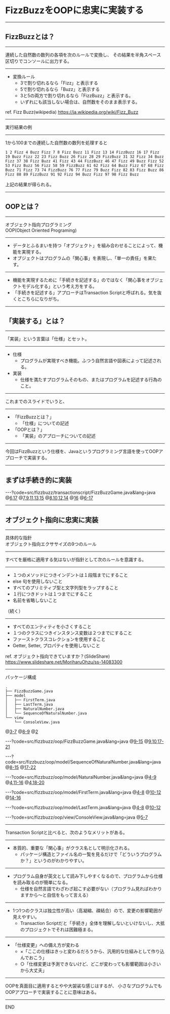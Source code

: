 # FizzBuzzをOOPに忠実に実装する

---

## FizzBuzzとは？

---

連続した自然数の数列の各項を次のルールで変換し、
その結果を半角スペース区切りでコンソールに出力する。

---

* 変換ルール
  * 3で割り切れるなら「Fizz」と表示する
  * 5で割り切れるなら「Buzz」と表示する
  * 3と5の両方で割り切れるなら「FizzBuzz」と表示する。
  * いずれにも該当しない場合は、自然数をそのまま表示する。

ref. Fizz Buzz(wikipedia) https://ja.wikipedia.org/wiki/Fizz_Buzz

---

実行結果の例

---

1から100までの連続した自然数の数列を処理すると

```text
1 2 Fizz 4 Buzz Fizz 7 8 Fizz Buzz 11 Fizz 13 14 FizzBuzz 16 17 Fizz 19 Buzz Fizz 22 23 Fizz Buzz 26 Fizz 28 29 FizzBuzz 31 32 Fizz 34 Buzz Fizz 37 38 Fizz Buzz 41 Fizz 43 44 FizzBuzz 46 47 Fizz 49 Buzz Fizz 52 53 Fizz Buzz 56 Fizz 58 59 FizzBuzz 61 62 Fizz 64 Buzz Fizz 67 68 Fizz Buzz 71 Fizz 73 74 FizzBuzz 76 77 Fizz 79 Buzz Fizz 82 83 Fizz Buzz 86 Fizz 88 89 FizzBuzz 91 92 Fizz 94 Buzz Fizz 97 98 Fizz Buzz
```

上記の結果が得られる。

--- 

## OOPとは？

---

オブジェクト指向プログラミング  
OOP(Object Oriented Programing)

---

* データとふるまいを持つ「オブジェクト」を組み合わせることによって、機能を実現する。
* オブジェクトはプログラムの「関心事」を表現し、「単一の責任」を果たす。

---

* 機能を実現するために「手続きを記述する」のではなく「関心事をオブジェクトモデル化する」という考え方をする。
* 「手続きを記述する」アプローチはTransaction Scriptと呼ばれる。気を抜くとこちらになりがち。

---

## 「実装する」とは？

---

「実装」という言葉は「仕様」とセット。

---

* 仕様
  * プログラムが実現すべき機能。ふつう自然言語や図表によって記述される。
* 実装
  * 仕様を満たすプログラムそのもの、またはプログラムを記述する行為のこと。

---

これまでのスライドでいうと、

---

* 「FizzBuzzとは？」
  * 「仕様」についての記述
* 「OOPとは？」
  * 「実装」のアプローチについての記述

---

今回はFizzBuzzという仕様を、Javaというプログラミング言語を使ってOOPアプローチで実装する。

---

## まずは手続き的に実装

---?code=src/fizzbuzz/transactionscript/FizzBuzzGame.java&lang=java
@[6,17](「連続した自然数の数列」という重要な概念が繰り返し構文の中に隠れている)
@[7,9,11,13,15](「割り切れた場合」という意図がわかりにくい)
@[8,10,12,14](「判断->変換」と「コンソール出力」の２つの関心事が強く結合している)
@[16](「各項を半角スペース区切りで出力する」という意図がわかりにくい)
@[6-17](forループの中でif文分岐、というネストは読むのがめんどう)

---

## オブジェクト指向に忠実に実装

---

具体的な指針  
オブジェクト指向エクササイズの9つのルール

---

すべてを厳格に適用する気はないが指針として次のルールを意識する。

---

* １つのメソッドにつきインデントは１段階までにすること
* else 句を使用しないこと
* すべてのプリミティブ型と文字列型をラップすること
* １行につきドットは１つまでにすること
* 名前を省略しないこと

（続く）

---

* すべてのエンティティを小さくすること
* １つのクラスにつきインスタンス変数は２つまでにすること
* ファーストクラスコレクションを使用すること
* Getter, Setter, プロパティを使用しないこと

ref. オブジェクト指向できていますか？(SlideShare) https://www.slideshare.net/MoriharuOhzu/ss-14083300

---

パッケージ構成

```text
.
├── FizzBuzzGame.java
├── model
│   ├── FirstTerm.java
│   ├── LastTerm.java
│   ├── NaturalNumber.java
│   └── SequenceOfNaturalNumber.java
└── view
    └── ConsoleView.java
```
@[3-7](「初項」「末項」「自然数」「連続した自然数の数列」という本質的な概念を明示的に。)
@[8-9](「コンソールに出力する」というのはFizzBuzzゲームの本質的な関心事ではないが「表示」の重要な要件。)
@[2](FizzBuzzGameは「modelを使ってviewへ出力する」ことだけに専念する。)

---?code=src/fizzbuzz/oop/FizzBuzzGame.java&lang=java
@[9-15](初期化：初項と末項を保持)
@[9,10,17-21](modelを使ってviewへ出力する)

---?code=src/fizzbuzz/oop/model/SequenceOfNaturalNumber.java&lang=java
@[8-15](初期化：初項と末項の整合性をチェック、初項と末項を元に自然数のリストを作って保持)
@[17-22](自身がviewへ出力される際のテキスト表現を返す)

---?code=src/fizzbuzz/oop/model/NaturalNumber.java&lang=java
@[4-9](初期化：自然数としての整合性チェック、値を保持する)
@[4,11-16](FizzBuzzの変換ルールに則ったテキスト表現を返す)
@[4,18-20](自身が引数で「割り切れる」か検査する)

---?code=src/fizzbuzz/oop/model/FirstTerm.java&lang=java
@[4-8](初期化：値を保持する)
@[10-12](末項との関係を検査する)
@[14-16](自身の数値表現を返す)

---?code=src/fizzbuzz/oop/model/LastTerm.java&lang=java
@[4-8](初期化：値を保持する)
@[10-12](自身の数値表現を返す)

---?code=src/fizzbuzz/oop/view/ConsoleView.java&lang=java
@[5-7](引数で受け取ったものをコンソールへ出力するだけ)

---

Transaction Scriptと比べると、次のようなメリットがある。

---

* 本質的、重要な「関心事」がクラス名として明示化される。
  * パッケージ構造とファイル名の一覧を見るだけで「どういうプログラムか？」というのがわかりやすい。

---

* プログラム自身が英文として読み下しやすくなるので、プログラムから仕様を読み取るのが簡単になる。
  * 仕様を自然言語でわざわざ起こす必要がない（プログラム見ればわかりますから〜と自信をもって言える）

---

* 1つ1つのクラスは独立性が高い（高凝縮、疎結合）ので、変更の影響範囲が見えやすい。
  * Transaction Scriptだと「手続き」全体を理解しないといけないし、大抵のプロジェクトでそれは困難極まる。

---

* 「仕様変更」への備え方が変わる
  * ×「ここの仕様はきっと変わるだろうから、汎用的な仕組みとして作り込んでおこう」
  * ○「仕様変更は予測できないけど、どこが変わっても影響範囲は小さいから大丈夫」
  
---

OOPを真面目に適用するとやや大袈裟な感じはするが、
小さなプログラムでもOOPアプローチで実装することに意味はある。

---
END
